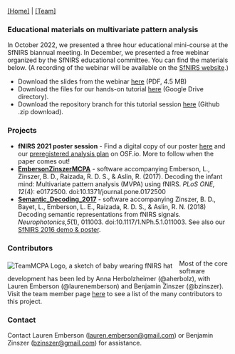 [\[Home\]](index.html) \| [\[Team\]](team.html)

### Educational materials on multivariate pattern analysis
In October 2022, we presented a three hour educational mini-course at the SfNIRS biannual meeting. In December, we presented a free webinar organized by the SfNIRS educational committee. You can find the materials below. (A recording of the webinar will be available on the [SfNIRS website](https://fnirs.org/events/educational-tutorials/).)
- Download the slides from the webinar [here](https://github.com/TeamMCPA/TeamMCPA.github.io/raw/master/Slides_MVPA_and_fNIRS_forWeb.pdf) (PDF, 4.5 MB)
- Download the files for our hands-on tutorial [here](https://drive.google.com/drive/folders/1GutVh7Av33zaY3FzjUB2A491XnM5MXF8?usp=sharing) (Google Drive directory).
- Download the repository branch for this tutorial session [here](https://github.com/TeamMCPA/Consortium-Analyses/archive/refs/heads/SfNIRS_2022.zip) (Github .zip download).

### Projects
- **fNIRS 2021 poster session** - Find a digital copy of our poster [here](images/112_Herbolzheimer.png) and our [preregistered analysis plan](https://osf.io/rj38w/?view_only=91e136948fab40cf9e8489d611abce79) on OSF.io. More to follow when the paper comes out!
- [**EmbersonZinszerMCPA**](http://teammcpa.github.io/EmbersonZinszerMCPA/) - software accompanying Emberson, L., Zinszer, B. D., Raizada, R. D. S., &amp; Aslin, R. (2017). Decoding the infant mind: Multivariate pattern analysis (MVPA) using fNIRS. *PLoS ONE, 12*(4): e0172500. doi:10.1371/journal.pone.0172500
- [**Semantic_Decoding_2017**](http://teammcpa.github.io/Semantic_Decoding_2017/) - software accompanying Zinszer, B. D., Bayet, L., Emberson, L. E., Raizada, R. D. S., &amp; Aslin, R. N. (2018) Decoding semantic representations from fNIRS signals. *Neurophotonics,5*(1), 011003. doi:10.1117/1.NPh.5.1.011003. See also our [SfNIRS 2016 demo & poster](http://benjaminz.com/SfNIRS-2016-demo).

### Contributors
<img align="left" src="https://avatars3.githubusercontent.com/u/14115280?v=4&s=75" alt="TeamMCPA Logo, a sketch of baby wearing fNIRS hat" style="margin: 5px 15px 5px 0px;"> Most of the core software development has been led by Anna Herbolzheimer (@aherbolz), with Lauren Emberson (@laurenemberson) and Benjamin Zinszer (@bzinszer). Visit the team member page [here](team.md) to see a list of the many contributors to this project. 

### Contact
Contact Lauren Emberson (lauren.emberson@gmail.com) or Benjamin Zinszer (bzinszer@gmail.com) for assistance.
